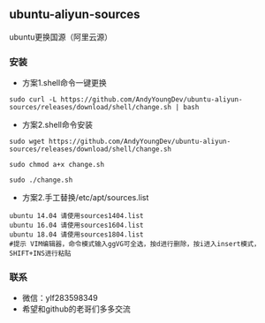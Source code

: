 ## ubuntu-aliyun-sources

ubuntu更换国源（阿里云源）

### 安装
- 方案1.shell命令一键更换
```shell script
sudo curl -L https://github.com/AndyYoungDev/ubuntu-aliyun-sources/releases/download/shell/change.sh | bash
```

- 方案2.shell命令安装
```shell script
sudo wget https://github.com/AndyYoungDev/ubuntu-aliyun-sources/releases/download/shell/change.sh

sudo chmod a+x change.sh

sudo ./change.sh
```

- 方案2.手工替换/etc/apt/sources.list
```shell script
ubuntu 14.04 请使用sources1404.list
ubuntu 16.04 请使用sources1604.list
ubuntu 18.04 请使用sources1804.list
#提示 VIM编辑器，命令模式输入ggVG可全选，按d进行删除，按i进入insert模式，SHIFT+INS进行粘贴
```


### 联系
* 微信：ylf283598349
* 希望和github的老哥们多多交流

